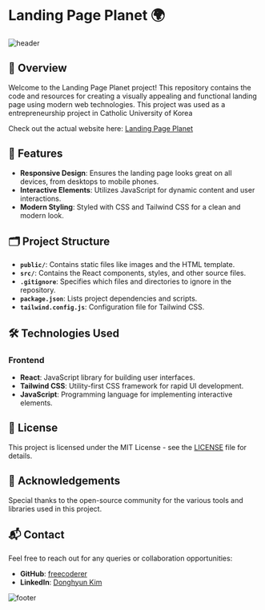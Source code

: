 # Landing Page Planet 🌍

![header](https://capsule-render.vercel.app/api?type=waving&color=6B5B95&text=Landing%20Page%20Planet&height=100&fontSize=40&fontColor=ffffff)

## 🌟 Overview
Welcome to the Landing Page Planet project! This repository contains the code and resources for creating a visually appealing and functional landing page using modern web technologies.
This project was used as a entrepreneurship project in Catholic University of Korea

Check out the actual website here: [Landing Page Planet](https://nyumnyumplanet.netlify.app)

## 🚀 Features
- **Responsive Design**: Ensures the landing page looks great on all devices, from desktops to mobile phones.
- **Interactive Elements**: Utilizes JavaScript for dynamic content and user interactions.
- **Modern Styling**: Styled with CSS and Tailwind CSS for a clean and modern look.

## 🗂 Project Structure
- **`public/`**: Contains static files like images and the HTML template.
- **`src/`**: Contains the React components, styles, and other source files.
- **`.gitignore`**: Specifies which files and directories to ignore in the repository.
- **`package.json`**: Lists project dependencies and scripts.
- **`tailwind.config.js`**: Configuration file for Tailwind CSS.

## 🛠 Technologies Used
### Frontend
- **React**: JavaScript library for building user interfaces.
- **Tailwind CSS**: Utility-first CSS framework for rapid UI development.
- **JavaScript**: Programming language for implementing interactive elements.

## 📜 License
This project is licensed under the MIT License - see the [LICENSE](LICENSE) file for details.

## 🙏 Acknowledgements
Special thanks to the open-source community for the various tools and libraries used in this project.

## 📬 Contact
Feel free to reach out for any queries or collaboration opportunities:
- **GitHub**: [freecoderer](https://github.com/freecoderer)
- **LinkedIn**: [Donghyun Kim](https://www.linkedin.com/in/kdh1999dev)

![footer](https://capsule-render.vercel.app/api?section=footer&type=waving&color=6B5B95)
